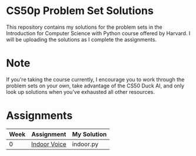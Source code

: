 # CS50p Problem Set Solutions
This repository contains my solutions for the problem sets in the Introduction for Computer Science with Python course offered by Harvard. I will be uploading the solutions as I complete the assignments.

# Note
If you're taking the course currently, I encourage you to work through the problem sets on your own, take advantage of the CS50 Duck AI, and only look up solutions when you've exhausted all other resources.

# Assignments
| Week | Assignment | My Solution |
| ---- | ---------- | -------- |
| 0 | [Indoor Voice](https://cs50.harvard.edu/python/2022/psets/0/indoor/) | indoor.py |
